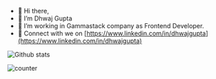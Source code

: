 - 👋 Hi there,
- :man: I’m Dhwaj Gupta
- 🌱 I’m working in Gammastack company as Frontend Developer.
- :diamond_shape_with_a_dot_inside: Connect with we on [https://www.linkedin.com/in/dhwajgupta](https://www.linkedin.com/in/dhwajgupta)

<!---
DhwajGupta/DhwajGupta is a ✨ special ✨ repository because its `README.md` (this file) appears on your GitHub profile.
You can click the Preview link to take a look at your changes.
--->
![Github stats](https://github-readme-stats.vercel.app/api?username=DhwajGupta)

![counter](https://envmwosnn4bq5qx.m.pipedream.net)
